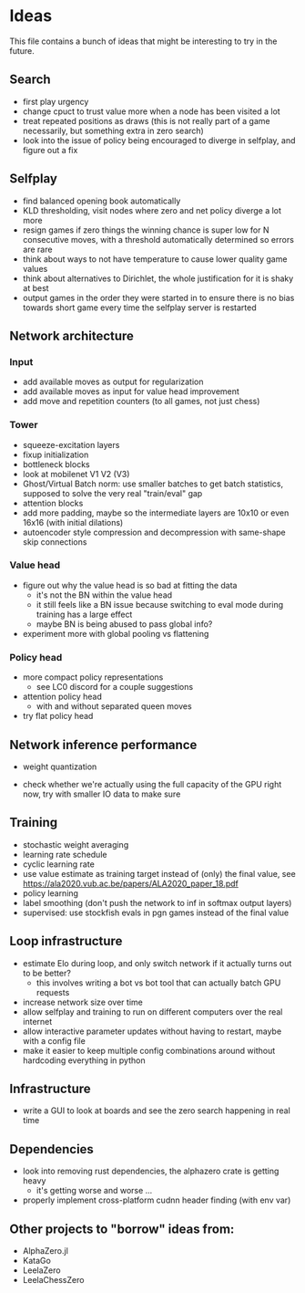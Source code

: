 # Ideas

This file contains a bunch of ideas that might be interesting to try in the future.

## Search

* first play urgency
* change cpuct to trust value more when a node has been visited a lot
* treat repeated positions as draws (this is not really part of a game necessarily, but something extra in zero search)
* look into the issue of policy being encouraged to diverge in selfplay, and figure out a fix

## Selfplay

* find balanced opening book automatically
* KLD thresholding, visit nodes where zero and net policy diverge a lot more
* resign games if zero things the winning chance is super low for N consecutive moves, with a threshold automatically determined so errors are rare
* think about ways to not have temperature to cause lower quality game values
* think about alternatives to Dirichlet, the whole justification for it is shaky at best
* output games in the order they were started in to ensure there is no bias towards short game every time the selfplay server is restarted

## Network architecture

### Input

* add available moves as output for regularization
* add available moves as input for value head improvement
* add move and repetition counters (to all games, not just chess)

### Tower

* squeeze-excitation layers
* fixup initialization
* bottleneck blocks
* look at mobilenet V1 V2 (V3)
* Ghost/Virtual Batch norm: use smaller batches to get batch statistics, supposed to solve the very real "train/eval" gap
* attention blocks
* add more padding, maybe so the intermediate layers are 10x10 or even 16x16 (with initial dilations)
* autoencoder style compression and decompression with same-shape skip connections

### Value head

* figure out why the value head is so bad at fitting the data
  * it's not the BN within the value head
  * it still feels like a BN issue because switching to eval mode during training has a large effect
  * maybe BN is being abused to pass global info?
* experiment more with global pooling vs flattening

### Policy head

* more compact policy representations
  * see LC0 discord for a couple suggestions
* attention policy head
  * with and without separated queen moves
* try flat policy head

## Network inference performance

* weight quantization

* check whether we're actually using the full capacity of the GPU right now, try with smaller IO data to make sure

## Training

* stochastic weight averaging
* learning rate schedule
* cyclic learning rate
* use value estimate as training target instead of (only) the final value, see https://ala2020.vub.ac.be/papers/ALA2020_paper_18.pdf
* policy learning
* label smoothing (don't push the network to inf in softmax output layers)
* supervised: use stockfish evals in pgn games instead of the final value

## Loop infrastructure

* estimate Elo during loop, and only switch network if it actually turns out to be better?
  * this involves writing a bot vs bot tool that can actually batch GPU requests
* increase network size over time
* allow selfplay and training to run on different computers over the real internet
* allow interactive parameter updates without having to restart, maybe with a config file
* make it easier to keep multiple config combinations around without hardcoding everything in python

## Infrastructure

* write a GUI to look at boards and see the zero search happening in real time

## Dependencies

* look into removing rust dependencies, the alphazero crate is getting heavy
  * it's getting worse and worse ...
* properly implement cross-platform cudnn header finding (with env var)

## Other projects to "borrow" ideas from:

* AlphaZero.jl
* KataGo
* LeelaZero
* LeelaChessZero
